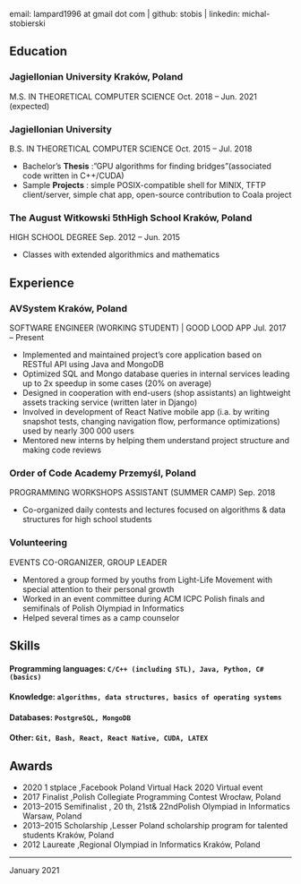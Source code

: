 email: lampard1996 at gmail dot com | github: stobis | linkedin: michal-stobierski

## Education

### Jagiellonian University Kraków, Poland

M.S. IN THEORETICAL COMPUTER SCIENCE Oct. 2018 – Jun. 2021 (expected)

### Jagiellonian University

B.S. IN THEORETICAL COMPUTER SCIENCE Oct. 2015 – Jul. 2018

- Bachelor’s **Thesis** :”GPU algorithms for finding bridges”(associated code written in C++/CUDA)
- Sample **Projects** : simple POSIX-compatible shell for MINIX, TFTP client/server, simple chat app,
    open-source contribution to Coala project

### The August Witkowski 5thHigh School Kraków, Poland

HIGH SCHOOL DEGREE Sep. 2012 – Jun. 2015

- Classes with extended algorithmics and mathematics

## Experience

### AVSystem Kraków, Poland

SOFTWARE ENGINEER (WORKING STUDENT) | GOOD LOOD APP Jul. 2017 – Present

- Implemented and maintained project’s core application based on RESTful API using Java and MongoDB
- Optimized SQL and Mongo database queries in internal services leading up to 2x speedup in some cases (20% on average)
- Designed in cooperation with end-users (shop assistants) an lightweight assets tracking service (written later in Django)
- Involved in development of React Native mobile app (i.a. by writing snapshot tests, changing navigation flow,
    performance optimizations) used by nearly 300 000 users
- Mentored new interns by helping them understand project structure and making code reviews

### Order of Code Academy Przemyśl, Poland

PROGRAMMING WORKSHOPS ASSISTANT (SUMMER CAMP) Sep. 2018

- Co-organized daily contests and lectures focused on algorithms & data structures for high school students

### Volunteering

EVENTS CO-ORGANIZER, GROUP LEADER

- Mentored a group formed by youths from Light-Life Movement with special attention to their personal growth
- Worked in an event committee during ACM ICPC Polish finals and semifinals of Polish Olympiad in Informatics
- Helped several times as a camp counselor

## Skills

#### Programming languages: `C/C++ (including STL), Java, Python, C# (basics)`
#### Knowledge: `algorithms, data structures, basics of operating systems`
#### Databases: `PostgreSQL, MongoDB`
#### Other: `Git, Bash, React, React Native, CUDA, LATEX`

## Awards
- 2020 1 stplace ,Facebook Poland Virtual Hack 2020 Virtual event
- 2017 Finalist ,Polish Collegiate Programming Contest Wrocław, Poland
- 2013–2015 Semifinalist , 20 th, 21st& 22ndPolish Olympiad in Informatics Warsaw, Poland
- 2013–2015 Scholarship ,Lesser Poland scholarship program for talented students Kraków, Poland
- 2012 Laureate ,Regional Olympiad in Informatics Kraków, Poland

------
January 2021
